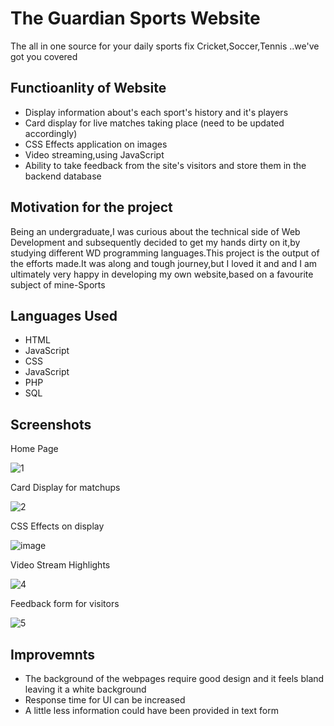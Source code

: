 # The Guardian Sports Website

The all in one source for your daily sports fix
Cricket,Soccer,Tennis ..we've got you covered

## Functioanlity of Website

- Display information about's each sport's history and it's players
- Card display for live matches taking place (need to be updated accordingly)
- CSS Effects application on images
- Video streaming,using JavaScript
- Ability to take feedback from the site's visitors and store them in the backend database

## Motivation for the project

Being an undergraduate,I was curious about the technical side of Web Development and subsequently decided to get my hands dirty on it,by studying different WD programming languages.This project is the output of the efforts made.It was along and tough journey,but I loved it and and I am ultimately very happy in developing my own website,based on a favourite subject of mine-Sports 

## Languages Used
- HTML
- JavaScript
- CSS
- JavaScript
- PHP
- SQL

## Screenshots 

Home Page 

![1](https://user-images.githubusercontent.com/77625109/122787087-9afa6b80-d2d2-11eb-9118-0a67f0d7d500.jpg)

Card Display for matchups

![2](https://user-images.githubusercontent.com/77625109/122789530-080f0080-d2d5-11eb-9e35-2144b8d06c95.jpg)

CSS Effects on display

![image](https://user-images.githubusercontent.com/77625109/122790221-ba46c800-d2d5-11eb-9008-7dc5db2e33d8.jpg)

Video Stream Highlights

![4](https://user-images.githubusercontent.com/77625109/122791009-756f6100-d2d6-11eb-9cde-09fbd53a66de.png)

Feedback form for visitors

![5](https://user-images.githubusercontent.com/77625109/122791610-01818880-d2d7-11eb-8828-c76e3da983b0.jpg)

## Improvemnts

- The background of the webpages require good design and it feels bland leaving it a white background
- Response time for UI can be increased
- A little less information could have been provided in text form 


